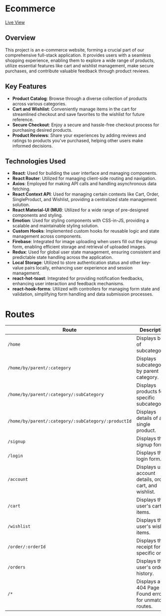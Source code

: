 # Ecommerce
[Live View](rpsr.in)

## Overview

This project is an e-commerce website, forming a crucial part of our comprehensive full-stack application. It provides users with a seamless shopping experience, enabling them to explore a wide range of products, utilize essential features like cart and wishlist management, make secure purchases, and contribute valuable feedback through product reviews.

## Key Features

- **Product Catalog**: Browse through a diverse collection of products across various categories.
- **Cart and Wishlist**: Conveniently manage items in the cart for streamlined checkout and save favorites to the wishlist for future reference.
- **Secure Checkout**: Enjoy a secure and hassle-free checkout process for purchasing desired products.
- **Product Reviews**: Share your experiences by adding reviews and ratings to products you've purchased, helping other users make informed decisions.


## Technologies Used

- **React**: Used for building the user interface and managing components.
- **React Router**: Utilized for managing client-side routing and navigation.
- **Axios**: Employed for making API calls and handling asynchronous data fetching.
- **React Context API**: Used for managing certain contexts like Cart, Order, SingleProduct, and Wishlist, providing a centralized state management solution.
- **React Material-UI (MUI)**: Utilized for a wide range of pre-designed components and styling.
- **Emotion**: Used for styling components with CSS-in-JS, providing a scalable and maintainable styling solution.
- **Custom Hooks**: Implemented custom hooks for reusable logic and state management across components.
- **Firebase**: Integrated for image uploading when users fill out the signup form, enabling efficient storage and retrieval of uploaded images.
- **Redux**: Used for global user state management, ensuring consistent and predictable state handling across the application.
- **Local Storage**: Utilized to store authentication status and other key-value pairs locally, enhancing user experience and session management.
- **react-hot-toast**: Integrated for providing notification feedbacks, enhancing user interaction and feedback mechanisms.
- **react-hook-forms**: Utilized with controllers for managing form state and validation, simplifying form handling and data submission processes.

# Routes
| Route                                               | Description                                                | Component(s) Used                       |
| --------------------------------------------------- | ---------------------------------------------------------- | --------------------------------------- |
| `/home`                                             | Displays best of subcategories.                            | `<BestOfSubCategory/>`                  |
| `/home/by/parent/:category`                         | Displays subcategories by parent category.                 | `<SingleSubCategoryByParentContainer/>` |
| `/home/by/parent/:category/:subCategory`            | Displays products for a specific subcategory.              | `<SubCategoryProductDashboard/>`        |
| `/home/by/parent/:category/:subCategory/:productId` | Displays details of a single product.                      | `<SingleProduct/>`                      |
| `/signup`                                           | Displays the signup form.                                  | `<Signup/>`                             |
| `/login`                                            | Displays the login form.                                   | `<Login/>`                              |
| `/account`                                          | Displays user account details, orders, cart, and wishlist. | `<Account/>`                            |
| `/cart`                                             | Displays the user's cart items.                            | `<Cart/>`                               |
| `/wishlist`                                         | Displays the user's wishlist items.                        | `<Wishlist/>`                           |
| `/order/:orderId`                                   | Displays the receipt for a specific order.                 | `<OrderReceipt/>`                       |
| `/orders`                                           | Displays the user's orders history.                        | `<Orders/>`                             |
| `/*`                                                | Displays a 404 Page Not Found error for unmatched routes.  | `<PageNotFound/>`                       |
